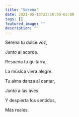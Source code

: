 ```yaml
---
title: "Serena"
date: 2021-05-13T23:10:30-03:00
tags: []
featured_image: ""
description: ""
---
```


Serena tu dulce voz, 

Junto al acorde.

Resuena tu guitarra,

La música vivra alegre.

Tu alma danza al cantar, 

Junto a las aves.

Y despierta los sentidos, 

Más reales.